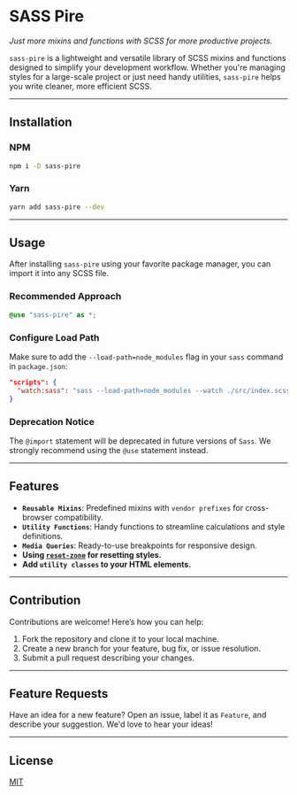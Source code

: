 # SASS Pire

*Just more mixins and functions with SCSS for more productive projects.*

`sass-pire` is a lightweight and versatile library of SCSS mixins and functions designed to simplify your development workflow. Whether you're managing styles for a large-scale project or just need handy utilities, `sass-pire` helps you write cleaner, more efficient SCSS.

---

## Installation

### NPM
```bash
npm i -D sass-pire
```

### Yarn
```bash
yarn add sass-pire --dev
```

---

## Usage

After installing `sass-pire` using your favorite package manager, you can import it into any SCSS file.

### Recommended Approach
```scss
@use "sass-pire" as *;
```

### Configure Load Path
Make sure to add the `--load-path=node_modules` flag in your `sass` command in `package.json`:
```json
"scripts": {
  "watch:sass": "sass --load-path=node_modules --watch ./src/index.scss"
}
```

### Deprecation Notice
The `@import` statement will be deprecated in future versions of `Sass`. We strongly recommend using the `@use` statement instead.

---

## Features

- **`Reusable Mixins`**: Predefined mixins with `vendor prefixes` for cross-browser compatibility.
- **`Utility Functions`**: Handy functions to streamline calculations and style definitions.
- **`Media Queries`**: Ready-to-use breakpoints for responsive design.
- **Using [`reset-zone`](https://www.npmjs.com/package/reset-zone) for resetting styles.**
- **Add `utility classes` to your HTML elements.**

---

## Contribution

Contributions are welcome! Here’s how you can help:
1. Fork the repository and clone it to your local machine.
2. Create a new branch for your feature, bug fix, or issue resolution.
3. Submit a pull request describing your changes.

---

## Feature Requests

Have an idea for a new feature? Open an issue, label it as `Feature`, and describe your suggestion. We'd love to hear your ideas!

---

## License

[MIT](https://github.com/Black-Axis/sass-pire/blob/master/LICENSE.md)
